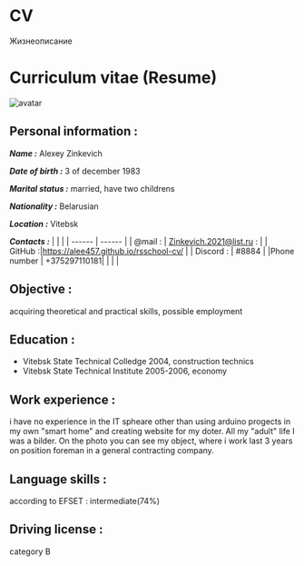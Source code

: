 # CV
Жизнеописание
# Curriculum vitae (Resume) 
![avatar](/C:/Users/Алексей/Desktop/CVMarkdown/1.png)     
## Personal information :
**_Name :_** Alexey Zinkevich  

**_Date of birth :_** 3 of december 1983 

**_Marital status :_** married, have two childrens

**_Nationality :_**  Belarusian 

**_Location :_** Vitebsk

**_Contacts :_**
| | |
| ------ | ------ |
|  @mail :  | Zinkevich.2021@list.ru : |
|  GitHub :|https://alee457.github.io/rsschool-cv/   |
| Discord : |  #8884 |
|Phone number  | +375297110181|
| | |
## Objective :
acquiring  theoretical and practical skills, possible employment
## Education :
- Vitebsk State Technical Colledge 2004, construction technics
- Vitebsk State Technical Institute 2005-2006, economy
## Work experience :
i have no experience in the IT spheare other than using arduino progects in my own "smart home" and creating website for my doter. All my "adult" life I was a bilder. On the photo you can see my object, where i work last 3 years on position foreman in a general contracting company.
## Language skills :
according to EFSET : intermediate(74%)
## Driving license :
category B 
